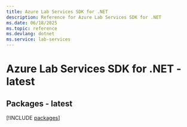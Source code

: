 ```yaml
---
title: Azure Lab Services SDK for .NET
description: Reference for Azure Lab Services SDK for .NET
ms.date: 06/18/2025
ms.topic: reference
ms.devlang: dotnet
ms.service: lab-services
---
```

# Azure Lab Services SDK for .NET - latest
## Packages - latest
[!INCLUDE [packages](lab-services-index.md)]
